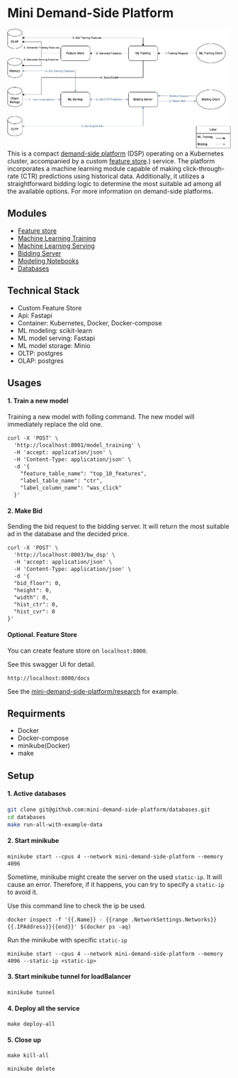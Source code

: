 # Mini Demand-Side Platform
![image](pictures/mini-dsp.jpg)
This is a compact [demand-side platform](https://en.wikipedia.org/wiki/Demand-side_platform) (DSP) operating on a Kubernetes cluster, accompanied by a custom [feature store](https://www.featurestore.org/what-is-a-feature-store#:~:text=The%20Feature%20Store%20is%20where,that%20have%20a%20trained%20model).) service. The platform incorporates a machine learning module capable of making click-through-rate (CTR) predictions using historical data. Additionally, it utilizes a straightforward bidding logic to determine the most suitable ad among all the available options. For more information on demand-side platforms.

## Modules
- [Feature store](https://github.com/mini-demand-side-platform/feature-store)
- [Machine Learning Training](https://github.com/mini-demand-side-platform/ml-training)
- [Machine Learning Serving](https://github.com/mini-demand-side-platform/ml-serving)
- [Bidding Server](https://github.com/mini-demand-side-platform/bidding-server)
- [Modeling Notebooks](https://github.com/mini-demand-side-platform/research)
- [Databases](https://github.com/mini-demand-side-platform/databases)
## Technical Stack
- Custom Feature Store
- Api: Fastapi
- Container: Kubernetes, Docker, Docker-compose
- ML modeling: scikit-learn
- ML model serving: Fastapi
- ML model storage: Minio
- OLTP: postgres
- OLAP: postgres

## Usages
#### 1. Train a new model
Training a new model with folling command. The new model will immediately replace the old one.
```
curl -X 'POST' \
  'http://localhost:8001/model_training' \
  -H 'accept: application/json' \
  -H 'Content-Type: application/json' \
  -d '{
    "feature_table_name": "top_10_features",
    "label_table_name": "ctr",
    "label_column_name": "was_click"
  }'
```
#### 2. Make Bid
Sending the bid request to the bidding server. It will return the most suitable ad in the database and the decided price.

```
curl -X 'POST' \
  'http://localhost:8003/bw_dsp' \
  -H 'accept: application/json' \
  -H 'Content-Type: application/json' \
  -d '{
  "bid_floor": 0,
  "height": 0,
  "width": 0,
  "hist_ctr": 0,
  "hist_cvr": 0
}'
``` 

#### Optional. Feature Store
You can create feature store on `localhost:8000`.

See this swagger UI for detail. 
```
http://localhost:8000/docs
```

See the [mini-demand-side-platform/research](https://github.com/mini-demand-side-platform/research) for example.
## Requirments
- Docker 
- Docker-compose 
- minikube(Docker)
- make

## Setup

#### 1. Active databases
```bash
git clone git@github.com:mini-demand-side-platform/databases.git
cd databases 
make run-all-with-example-data
```

#### 2. Start minikube
```
minikube start --cpus 4 --network mini-demand-side-platform --memory 4096 
```
Sometime, minikube might create the server on the used `static-ip`. It will cause an error. Therefore, if it happens, you can try to specify a `static-ip` to avoid it. 

Use this command line to check the ip be used.
```
docker inspect -f '{{.Name}} - {{range .NetworkSettings.Networks}}{{.IPAddress}}{{end}}' $(docker ps -aq)
```

Run the minikube with specific `static-ip`
```
minikube start --cpus 4 --network mini-demand-side-platform --memory 4096 --static-ip <static-ip>
```

#### 3. Start minikube tunnel for loadBalancer
```
minikube tunnel
```

#### 4. Deploy all the service
```
make deploy-all
```

#### 5. Close up

```
make kill-all
```

```
minikube delete
```